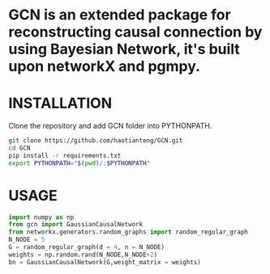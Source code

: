 # GCN is an extended package for reconstructing causal connection by using Bayesian Network, it's built upon **networkX** and **pgmpy**.

# INSTALLATION
Clone the repository and add GCN folder into PYTHONPATH.  
```bash
git clone https://github.com/haotianteng/GCN.git
cd GCN
pip install -r requirements.txt
export PYTHONPATH="$(pwd)/:$PYTHONPATH"
```

# USAGE
```python
import numpy as np
from gcn import GaussianCausalNetwork
from networkx.generators.random_graphs import random_regular_graph
N_NODE = 5
G = random_regular_graph(d = 4, n = N_NODE)
weights = np.random.rand(N_NODE,N_NODE+2)
bn = GaussianCausalNetwork(G,weight_matrix = weights)
```


